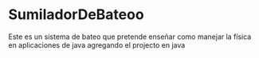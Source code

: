 ﻿SumiladorDeBateoo
=================

Este es un sistema de bateo que pretende enseñar como manejar la física en aplicaciones de java
agregando el projecto en java